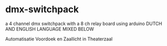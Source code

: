 # dmx-switchpack
a 4 channel dmx switchpack with a 8 ch relay board using arduino
DUTCH AND ENGLISH LANGUAGE MIXED BELOW

<Titel>        Automatisatie Voordoek en Zaallicht in Theaterzaal
<title>       Automation project of curtain and hall light to dmx in a theater
   <Beschrijving> Om op een bestaande lichtsturing (DMX) een electrisch
                  voordoek en zaallicht te bedienen wat nu separaat gebeurt.
                  De bedoeling is dat het doek en het zaallicht elk op een
                  apart dmx-kanaal reageren. bij een lage waarde van het
                  communicerende dmx-kanaal gaat het doek dicht of wordt
                  het licht gedimd. bij een hoge waarde op het dmx kanaal
                  gaat het doek open of gaat het licht feller branden.
                  in de zone ertussen wordt de uitgang bevroren (lees doek
                  stopt, lichtstand wordt niet verder gedimd of feller gezet).
                  Toevoeging 1:
                  Het ingestelde DMX-adres wordt opgeslagen in het geheugen van de arduino
                  en het blijft bestaan na spanningsonderbreking.
                  Toevoeging 2:
                  De achtergrondverlichting van het LCD display gaat uit 30 seconden na
                  opstart of na 30 seconden zonder bediening drukknoppen
                  bij het drukken op een van de knoppen gaat de achtergrondverlichting
                  weer aan.
                  Toevoeging 3:
                  Opstartinformatie
                  Toevoeging 4:
                  statusaanduiding van uitgangen op lcd display
                  H voor hoog
                  S voor stop
                  L voor laag.
                  Toevoeging 5:
                  Statusaanduiding van DMX
                  Als dmx niet aanwezig is, dan worden alle uitgangen (lees relais) uitgezet.
                  verder wordt het woordje "SET" DMX vervangen door " NO" DMX
                  De uitgangsstatus wordt in plaats van H, S, L aangeduid door "X"
                  Toevoeging 6:
                  2 extra kanalen (omdat ik toch een 8ch relay board heb en vrije pins)
                  relais 7 en 8. schakelen op dmx kanaal 3 en 4 vanaf adres en schakelen vanaf 50% dmx waarde 
   <Description> using 4 channels of dmx to control 8 relays
                  first dmx channel is controlling 3 relays. When value is above 240, relay 1 will turn on
                  when value is far low... , relay 2 will turn on, when the dmx value is in between, relay 3 will be on. 
                  Only one of the 3 relays will be on.
                  the second dmx channel is corresponding to relay 4-5-6
                  the 3rd and 4th channel corresponds to relay 7 and 8. here when the dmx value is above 50%, the relay will turn on.
                  Addendum 1:
                  the dmx adres is settable and will be stored in the memory of the arduino by pushing select button
                  addendum 2:
                  the background light of the LCD will turn off after 30seconds not giving any input.
                  addendum 3:
                  startup information
                  addendum 4:
                  status indication for each relay dmx channel
                  H for High level
                  L for Low Level
                  S for Stop (between high and low for channel 1 and 2 only)
                  addendum 5:
                  turn off all relays when no dmx is there and indicate this on the LCD display with "no dmx"
                 
   <used stuff>   1x arduino MEGA (anywhere in this world)
                  1x DMX Shield conceptinetics CTC-DRA-10-R2 (banggood)
                  1x 8ch Relay Board (banggood)
                  1x Arduino LCD keypad shield (banggood)
                  1x powersupply 5V (old cpu)
                  connection wires (anywhere in this world)
                  1 dmx-controller (could be any)
                  hersenen en geduld (brains and patience)
   <auteur>       Jasper Hendriks
   <datum>        Mei 2017. May 2017
   
   additional information
   DMX shield on top of arduino mega
   then connector cable towards LCD keypad
   relay board connected with connector cables on the arduino mega
